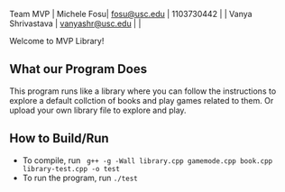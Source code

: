 Team MVP
| Michele Fosu| fosu@usc.edu | 1103730442 |
| Vanya Shrivastava | vanyashr@usc.edu | |

Welcome to MVP Library!

## What our Program Does

This program runs like a library where you can follow the instructions to explore a default 
collction of books and play games related to them. Or upload your own library file to explore and play.

## How to Build/Run

- To compile, run ` g++ -g -Wall library.cpp gamemode.cpp book.cpp library-test.cpp -o test`
- To run the program, run `./test`
